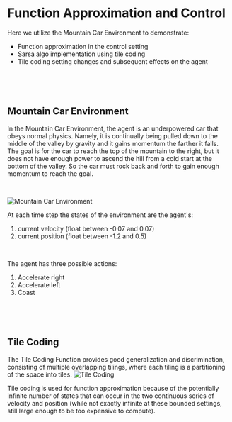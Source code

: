 # Function Approximation and Control
Here we utilize the Mountain Car Environment to demonstrate:
- Function approximation in the control setting
- Sarsa algo implementation using tile coding
- Tile coding setting changes and subsequent effects on the agent

&nbsp;

&nbsp;

## Mountain Car Environment
In the Mountain Car Environment, the agent is an underpowered car that obeys normal physics. Namely, it is continually being pulled down to the middle of the valley by gravity and it gains momentum the farther it falls. The goal is for the car to reach the top of the mountain to the right, but it does not have enough power to ascend the hill from a cold start at the bottom of the valley. So the car must rock back and forth to gain enough momentum to reach the goal.

&nbsp;

![Mountain Car Environment](https://www.researchgate.net/profile/Marek_Grzes/publication/45107500/figure/fig10/AS:652195724787716@1532506986446/The-mountain-car-task-Sutton-Barto-1998.png)

At each time step the states of the environment are the agent's:
1. current velocity (float between -0.07 and 0.07)
2. current position (float between -1.2 and 0.5)

&nbsp;

The agent has three possible actions:
1. Accelerate right
2. Accelerate left
3. Coast

&nbsp;

&nbsp;

## Tile Coding
The Tile Coding Function provides good generalization and discrimination, consisting of multiple overlapping tilings, where each tiling is a partitioning of the space into tiles.
![Tile Coding](https://www.researchgate.net/profile/Florin_Leon/publication/265110533/figure/fig2/AS:392030699180047@1470478810724/Tile-coding-example.png)

Tile coding is used for function approximation because of the potentially infinite number of states that can occur in the two continuous series of velocity and position (while not exactly infinite at these bounded settings, still large enough to be too expensive to compute).
